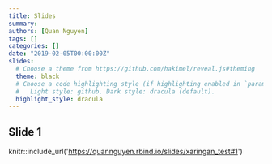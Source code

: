 ```yaml
---
title: Slides
summary: 
authors: [Quan Nguyen]
tags: []
categories: []
date: "2019-02-05T00:00:00Z"
slides:
  # Choose a theme from https://github.com/hakimel/reveal.js#theming
  theme: black
  # Choose a code highlighting style (if highlighting enabled in `params.toml`)
  #   Light style: github. Dark style: dracula (default).
  highlight_style: dracula
---
```


## Slide 1
knitr::include_url('https://quannguyen.rbind.io/slides/xaringan_test#1')
